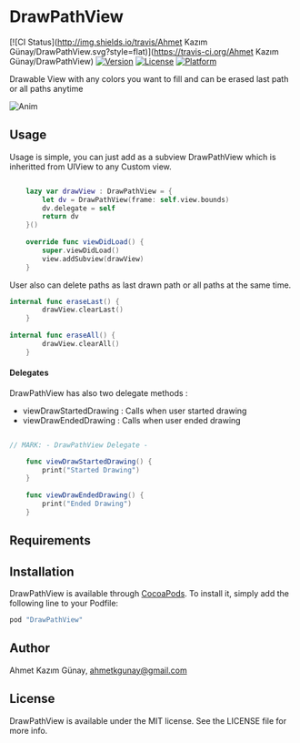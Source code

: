 # DrawPathView
[![CI Status](http://img.shields.io/travis/Ahmet Kazım Günay/DrawPathView.svg?style=flat)](https://travis-ci.org/Ahmet Kazım Günay/DrawPathView)
[![Version](https://img.shields.io/cocoapods/v/DrawPathView.svg?style=flat)](http://cocoapods.org/pods/DrawPathView)
[![License](https://img.shields.io/cocoapods/l/DrawPathView.svg?style=flat)](http://cocoapods.org/pods/DrawPathView)
[![Platform](https://img.shields.io/cocoapods/p/DrawPathView.svg?style=flat)](http://cocoapods.org/pods/DrawPathView)

Drawable View with any colors you want to fill and can be erased last path or all paths anytime

![Anim](ahmetkgunay.github.com/DrawPathView/anim.gif)

## Usage

Usage is simple, you can just add as a subview DrawPathView which is inheritted from UIView to any Custom view.

```swift

    lazy var drawView : DrawPathView = {
        let dv = DrawPathView(frame: self.view.bounds)
        dv.delegate = self
        return dv
    }()
    
    override func viewDidLoad() {
        super.viewDidLoad()
        view.addSubview(drawView)
    }
```

User also can delete paths as last drawn path or all paths at the same time.

```swift
internal func eraseLast() {
        drawView.clearLast()
    } 
    
internal func eraseAll() {
		drawView.clearAll()
	}
```
#### Delegates

DrawPathView has also two delegate methods :

- viewDrawStartedDrawing 	: Calls when user started drawing
- viewDrawEndedDrawing 		: Calls when user ended drawing


```swift

// MARK: - DrawPathView Delegate -

    func viewDrawStartedDrawing() {
        print("Started Drawing")
    }
    
    func viewDrawEndedDrawing() {
        print("Ended Drawing")
    }

```

## Requirements


## Installation

DrawPathView is available through [CocoaPods](http://cocoapods.org). To install
it, simply add the following line to your Podfile:

```ruby
pod "DrawPathView"
```

## Author

Ahmet Kazım Günay, ahmetkgunay@gmail.com

## License

DrawPathView is available under the MIT license. See the LICENSE file for more info.
